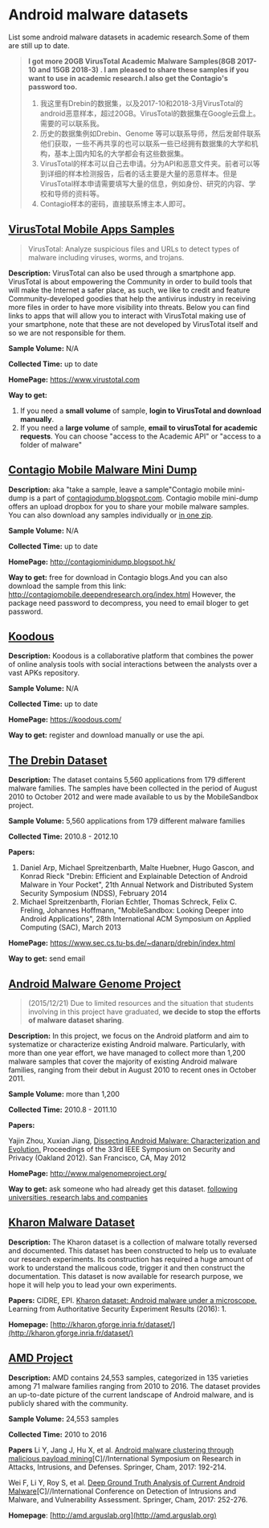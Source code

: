 # Android malware datasets

List some android malware datasets in academic research.Some of them are still up to date.

> **I got more 20GB VirusTotal Academic Malware Samples(8GB 2017-10 and 15GB 2018-3) . I am pleased to share these samples if you want to use in academic research.I also get the Contagio's password too.**
>
> 1. 我这里有Drebin的数据集，以及2017-10和2018-3月VirusTotal的android恶意样本，超过20GB。VirusTotal的数据集在Google云盘上。需要的可以联系我。
> 2. 历史的数据集例如Drebin、Genome 等可以联系导师，然后发邮件联系他们获取，一些不再共享的也可以联系一些已经拥有数据集的大学和机构，基本上国内知名的大学都会有这些数据集。
> 3. VirusTotal的样本可以自己去申请。分为API和恶意文件夹。前者可以等到详细的样本检测报告，后者的话主要是大量的恶意样本。但是VirusTotal样本申请需要填写大量的信息，例如身份、研究的内容、学校和导师的资料等。
> 4. Contagio样本的密码，直接联系博主本人即可。

## [VirusTotal Mobile Apps Samples](https://www.virustotal.com)

> VirusTotal: Analyze suspicious files and URLs to detect types of malware including viruses, worms, and trojans.

**Description:** VirusTotal can also be used through a smartphone app.   VirusTotal is about empowering the Community in order to build tools that will make the Internet a safer place, as such, we like to credit and feature Community-developed goodies that help the antivirus industry in receiving more files in order to have more visibility into threats. Below you can find links to apps that will allow you to interact with VirusTotal making use of your smartphone, note that these are not developed by VirusTotal itself and so we are not responsible for them.

**Sample Volume:** N/A

**Collected Time:** up to date

**HomePage:** https://www.virustotal.com

**Way to get:** 

1. If you need a **small volume** of sample, **login to VirusTotal and download manually**.
2. If you need a **large volume** of sample, **email to virusTotal for academic requests**. You can choose "access to the Academic API" or "access to a folder of malware"



## [Contagio Mobile Malware Mini Dump](http://contagiominidump.blogspot.hk/)

**Description:** aka "take a sample, leave a sample"Contagio mobile mini-dump is a part of [contagiodump.blogspot.com](http://contagiodump.blogspot.com/). Contagio mobile mini-dump offers an upload dropbox for you to share your mobile malware samples. You can also download any samples individually or [in one zip](http://4.bp.blogspot.com/-63xjcW3iEa4/Thuf0-wn5tI/AAAAAAAACRg/aWewDxFlTbs/s1600/allmobile.png).

**Sample Volume:** N/A

**Collected Time:** up to date

**HomePage:** http://contagiominidump.blogspot.hk/

**Way to get:** free for download in Contagio  blogs.And you can also download the sample from this  link: http://contagiomobile.deependresearch.org/index.html However, the package need password to decompress, you need to email bloger to get password.



## [Koodous](https://koodous.com/)

**Description:** Koodous is a collaborative platform that combines the power of online analysis tools with social interactions between the analysts over a vast APKs repository.

**Sample Volume:** N/A

**Collected Time:** up to date

**HomePage:** https://koodous.com/

**Way to get:** register and download manually or use the api.



## [The Drebin Dataset](https://www.sec.cs.tu-bs.de/~danarp/drebin/index.html)
**Description:** The dataset contains 5,560 applications from 179 different malware families. The samples have been collected in the period of August 2010 to October 2012 and were made available to us by the MobileSandbox project. 

**Sample Volume:** 5,560 applications from 179 different malware families

**Collected Time:** 2010.8 - 2012.10

**Papers:**
1. Daniel Arp, Michael Spreitzenbarth, Malte Huebner, Hugo Gascon, and Konrad Rieck "Drebin: Efficient and Explainable Detection of Android Malware in Your Pocket", 21th Annual Network and Distributed System Security Symposium (NDSS), February 2014
2. Michael Spreitzenbarth, Florian Echtler, Thomas Schreck, Felix C. Freling, Johannes Hoffmann, "MobileSandbox: Looking Deeper into Android Applications", 28th International ACM Symposium on Applied Computing (SAC), March 2013

**HomePage:** https://www.sec.cs.tu-bs.de/~danarp/drebin/index.html

**Way to get:** send email 



## [Android Malware Genome Project](http://www.malgenomeproject.org/)

> (2015/12/21) Due to limited resources and the situation that students involving in this project have graduated, **we decide to stop the efforts of malware dataset sharing**.

**Description:** In this project, we focus on the Android platform and aim to systematize or characterize existing Android malware. Particularly, with more than one year effort, we have managed to collect more than 1,200 malware samples that cover the majority of existing Android malware families, ranging from their debut in August 2010 to recent ones in October 2011.

**Sample Volume:** more than 1,200

**Collected Time:** 2010.8 - 2011.10

**Papers:**

Yajin Zhou, Xuxian Jiang, [ Dissecting Android Malware: Characterization and Evolution.](http://ieeexplore.ieee.org/xpls/abs_all.jsp?arnumber=6234407&tag=1) Proceedings of the 33rd IEEE Symposium on Security and Privacy (Oakland 2012). San Francisco, CA, May 2012

**HomePage:** http://www.malgenomeproject.org/

**Way to get:** ask someone who had already get this dataset. [following universities, research labs and companies](http://www.malgenomeproject.org/policy.html)


## [Kharon Malware Dataset](http://kharon.gforge.inria.fr/dataset/)

**Description:** The Kharon dataset is a collection of malware totally reversed and documented. This dataset has been constructed to help us to evaluate our research experiments. Its construction has required a huge amount of work to understand the malicous code, trigger it and then construct the documentation. This dataset is now available for research purpose, we hope it will help you to lead your own experiments.

**Papers:** CIDRE, EPI. [Kharon dataset: Android malware under a microscope.](https://www.usenix.org/system/files/conference/laser2016/laser2016-paper-kiss.pdf) Learning from Authoritative Security Experiment Results (2016): 1.

**Homepage:** [http://kharon.gforge.inria.fr/dataset/](http://kharon.gforge.inria.fr/dataset/)

## [AMD Project](http://amd.arguslab.org)

**Description:** AMD contains 24,553 samples, categorized in 135 varieties among 71 malware families ranging from 2010 to 2016. The dataset provides an up-to-date picture of the current landscape of Android malware, and is publicly shared with the community.

**Sample Volume:** 24,553 samples

**Collected Time:** 2010 to 2016

**Papers**
Li Y, Jang J, Hu X, et al. [Android malware clustering through malicious payload mining](https://arxiv.org/pdf/1707.04795.pdf)[C]//International Symposium on Research in Attacks, Intrusions, and Defenses. Springer, Cham, 2017: 192-214.

Wei F, Li Y, Roy S, et al. [Deep Ground Truth Analysis of Current Android Malware](http://www.fengguow.com/resources/papers/AMD-DIMVA17.pdf)[C]//International Conference on Detection of Intrusions and Malware, and Vulnerability Assessment. Springer, Cham, 2017: 252-276.

**Homepage**: [http://amd.arguslab.org](http://amd.arguslab.org)